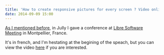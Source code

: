 ```yaml
---
title: 'How to create responsive pictures for every screen ? Video online'
date: 2014-09-09 15:00
---
```


[As I mentioned before](/en/blog/conference-lsm-responsives-images), in Jully I gave a conference at [Libre Software Meeting](https://2014.rmll.info/?lang=en) in Montpellier, France.

It's in french, and I'm hestating at the begining of the speach, but you can view the video [here](http://video.rmll.info/videos/image-responsives-nouveaux-traitements-dimages-par-noeuds-et-graphs/) if you are interested.


